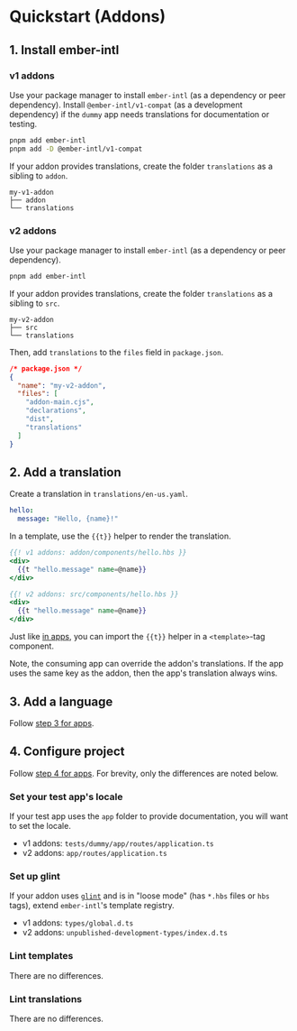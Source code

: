 # Quickstart (Addons)


## 1. Install ember-intl

### v1 addons

Use your package manager to install `ember-intl` (as a dependency or peer dependency). Install `@ember-intl/v1-compat` (as a development dependency) if the `dummy` app needs translations for documentation or testing.

```sh
pnpm add ember-intl
pnpm add -D @ember-intl/v1-compat
```

If your addon provides translations, create the folder `translations` as a sibling to `addon`.

```
my-v1-addon
├── addon
└── translations
```


### v2 addons

Use your package manager to install `ember-intl` (as a dependency or peer dependency).

```sh
pnpm add ember-intl
```

If your addon provides translations, create the folder `translations` as a sibling to `src`.

```
my-v2-addon
├── src
└── translations
```

Then, add `translations` to the `files` field in `package.json`.

```json
/* package.json */
{
  "name": "my-v2-addon",
  "files": [
    "addon-main.cjs",
    "declarations",
    "dist",
    "translations"
  ]
}
```


## 2. Add a translation

Create a translation in `translations/en-us.yaml`.

```yaml
hello:
  message: "Hello, {name}!"
```

In a template, use the `{{t}}` helper to render the translation.

```hbs
{{! v1 addons: addon/components/hello.hbs }}
<div>
  {{t "hello.message" name=@name}}
</div>
```

```hbs
{{! v2 addons: src/components/hello.hbs }}
<div>
  {{t "hello.message" name=@name}}
</div>
```

Just like [in apps](./quickstart#2-add-a-translation), you can import the `{{t}}` helper in a `<template>`-tag component.

Note, the consuming app can override the addon's translations. If the app uses the same key as the addon, then the app's translation always wins.


## 3. Add a language

Follow [step 3 for apps](./quickstart#3-add-a-language).


## 4. Configure project

Follow [step 4 for apps](./quickstart#4-configure-project). For brevity, only the differences are noted below.


### Set your test app's locale

If your test app uses the `app` folder to provide documentation, you will want to set the locale.

- v1 addons: `tests/dummy/app/routes/application.ts`
- v2 addons: `app/routes/application.ts`


### Set up glint

If your addon uses [`glint`](https://typed-ember.gitbook.io/glint) and is in "loose mode" (has `*.hbs` files or `hbs` tags), extend `ember-intl`'s template registry.

- v1 addons: `types/global.d.ts`
- v2 addons: `unpublished-development-types/index.d.ts`


### Lint templates

There are no differences.


### Lint translations

There are no differences.
